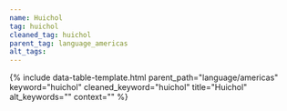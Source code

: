 ```yaml
---
name: Huichol
tag: huichol
cleaned_tag: huichol
parent_tag: language_americas
alt_tags: 
---
```


{% include data-table-template.html 
  parent_path="language/americas" 
  keyword="huichol" 
  cleaned_keyword="huichol" 
  title="Huichol"
  alt_keywords=""
  context=""
%}

